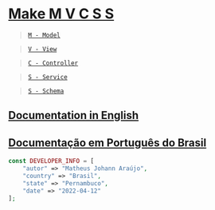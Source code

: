 
# [Make M V C S S](https://github.com/matheusjohannaraujo/makemvcss)

> [`M - Model`](./SchemasAndModels.md)

> [`V - View`](./DefiningTemplatesAndViews.md)

> [`C - Controller`](./DefiningControllers.md)

> [`S - Service`](./DefiningServices.md)

> [`S - Schema`](./SchemasAndModels.md)

## [Documentation in English](./DOC-EU.md)

## [Documentação em Português do Brasil](./DOC.md)

```php
const DEVELOPER_INFO = [
    "autor" => "Matheus Johann Araújo",
    "country" => "Brasil",
    "state" => "Pernambuco",
    "date" => "2022-04-12"
];
```
